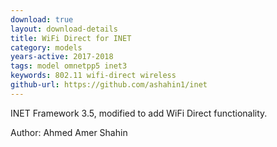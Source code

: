 ```yaml
---
download: true
layout: download-details
title: WiFi Direct for INET
category: models
years-active: 2017-2018
tags: model omnetpp5 inet3
keywords: 802.11 wifi-direct wireless
github-url: https://github.com/ashahin1/inet
---
```


INET Framework 3.5, modified to add WiFi Direct functionality.

Author: Ahmed Amer Shahin
